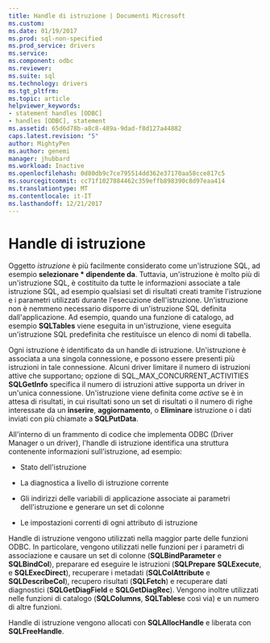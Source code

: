 ```yaml
---
title: Handle di istruzione | Documenti Microsoft
ms.custom: 
ms.date: 01/19/2017
ms.prod: sql-non-specified
ms.prod_service: drivers
ms.service: 
ms.component: odbc
ms.reviewer: 
ms.suite: sql
ms.technology: drivers
ms.tgt_pltfrm: 
ms.topic: article
helpviewer_keywords:
- statement handles [ODBC]
- handles [ODBC], statement
ms.assetid: 65d6d78b-a8c8-489a-9dad-f8d127a44882
caps.latest.revision: "5"
author: MightyPen
ms.author: genemi
manager: jhubbard
ms.workload: Inactive
ms.openlocfilehash: 0d80db9c7ce795514dd362e37170aa58cce817c5
ms.sourcegitcommit: cc71f1027884462c359effb898390c8d97eaa414
ms.translationtype: MT
ms.contentlocale: it-IT
ms.lasthandoff: 12/21/2017
---
```

# <a name="statement-handles"></a>Handle di istruzione
Oggetto *istruzione* è più facilmente considerato come un'istruzione SQL, ad esempio **selezionare \* dipendente da**. Tuttavia, un'istruzione è molto più di un'istruzione SQL, è costituito da tutte le informazioni associate a tale istruzione SQL, ad esempio qualsiasi set di risultati creati tramite l'istruzione e i parametri utilizzati durante l'esecuzione dell'istruzione. Un'istruzione non è nemmeno necessario disporre di un'istruzione SQL definita dall'applicazione. Ad esempio, quando una funzione di catalogo, ad esempio **SQLTables** viene eseguita in un'istruzione, viene eseguita un'istruzione SQL predefinita che restituisce un elenco di nomi di tabella.  
  
 Ogni istruzione è identificato da un handle di istruzione. Un'istruzione è associata a una singola connessione, e possono essere presenti più istruzioni in tale connessione. Alcuni driver limitare il numero di istruzioni attive che supportano; opzione di SQL_MAX_CONCURRENT_ACTIVITIES **SQLGetInfo** specifica il numero di istruzioni attive supporta un driver in un'unica connessione. Un'istruzione viene definita come *active* se è in attesa di risultati, in cui risultati sono un set di risultati o il numero di righe interessate da un **inserire**, **aggiornamento**, o **Eliminare** istruzione o i dati inviati con più chiamate a **SQLPutData**.  
  
 All'interno di un frammento di codice che implementa ODBC (Driver Manager o un driver), l'handle di istruzione identifica una struttura contenente informazioni sull'istruzione, ad esempio:  
  
-   Stato dell'istruzione  
  
-   La diagnostica a livello di istruzione corrente  
  
-   Gli indirizzi delle variabili di applicazione associate ai parametri dell'istruzione e generare un set di colonne  
  
-   Le impostazioni correnti di ogni attributo di istruzione  
  
 Handle di istruzione vengono utilizzati nella maggior parte delle funzioni ODBC. In particolare, vengono utilizzati nelle funzioni per i parametri di associazione e causare un set di colonne (**SQLBindParameter** e **SQLBindCol**), preparare ed eseguire le istruzioni (**SQLPrepare** **SQLExecute**, e **SQLExecDirect**), recuperare i metadati (**SQLColAttribute** e **SQLDescribeCol**), recupero risultati (**SQLFetch**) e recuperare dati diagnostici (**SQLGetDiagField** e **SQLGetDiagRec**). Vengono inoltre utilizzati nelle funzioni di catalogo (**SQLColumns**, **SQLTables**e così via) e un numero di altre funzioni.  
  
 Handle di istruzione vengono allocati con **SQLAllocHandle** e liberata con **SQLFreeHandle**.
